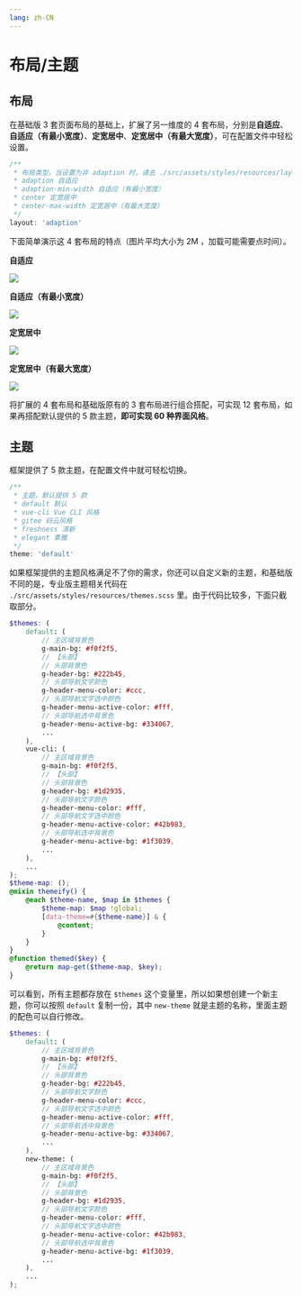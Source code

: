```yaml
---
lang: zh-CN
---
```


# 布局/主题

## 布局

在基础版 3 套页面布局的基础上，扩展了另一维度的 4 套布局，分别是**自适应**、**自适应（有最小宽度）**、**定宽居中**、**定宽居中（有最大宽度）**，可在配置文件中轻松设置。

```js
/**
 * 布局类型，当设置为非 adaption 时，请去 ./src/assets/styles/resources/layout.scss 里设置 $g-app-width
 * adaption 自适应
 * adaption-min-width 自适应（有最小宽度）
 * center 定宽居中
 * center-max-width 定宽居中（有最大宽度）
 */
layout: 'adaption'
```

下面简单演示这 4 套布局的特点（图片平均大小为 2M ，加载可能需要点时间）。

**自适应**

![](/layout_1.gif)

**自适应（有最小宽度）**

![](/layout_2.gif)

**定宽居中**

![](/layout_3.gif)

**定宽居中（有最大宽度）**

![](/layout_4.gif)

将扩展的 4 套布局和基础版原有的 3 套布局进行组合搭配，可实现 12 套布局，如果再搭配默认提供的 5 款主题，**即可实现 60 种界面风格**。

## 主题

框架提供了 5 款主题，在配置文件中就可轻松切换。

```js
/**
 * 主题，默认提供 5 款
 * default 默认
 * vue-cli Vue CLI 风格
 * gitee 码云风格
 * freshness 清新
 * elegant 素雅
 */
theme: 'default'
```

如果框架提供的主题风格满足不了你的需求，你还可以自定义新的主题，和基础版不同的是，专业版主题相关代码在 `./src/assets/styles/resources/themes.scss` 里。由于代码比较多，下面只截取部分。

```scss
$themes: (
    default: (
        // 主区域背景色
        g-main-bg: #f0f2f5,
        // 【头部】
        // 头部背景色
        g-header-bg: #222b45,
        // 头部导航文字颜色
        g-header-menu-color: #ccc,
        // 头部导航文字选中颜色
        g-header-menu-active-color: #fff,
        // 头部导航选中背景色
        g-header-menu-active-bg: #334067,
        ...
    ),
    vue-cli: (
        // 主区域背景色
        g-main-bg: #f0f2f5,
        // 【头部】
        // 头部背景色
        g-header-bg: #1d2935,
        // 头部导航文字颜色
        g-header-menu-color: #fff,
        // 头部导航文字选中颜色
        g-header-menu-active-color: #42b983,
        // 头部导航选中背景色
        g-header-menu-active-bg: #1f3039,
        ...
    ),
    ...
);
$theme-map: ();
@mixin themeify() {
    @each $theme-name, $map in $themes {
        $theme-map: $map !global;
        [data-theme=#{$theme-name}] & {
            @content;
        }
    }
}
@function themed($key) {
    @return map-get($theme-map, $key);
}
```

可以看到，所有主题都存放在 `$themes` 这个变量里，所以如果想创建一个新主题，你可以按照 `default` 复制一份，其中 `new-theme` 就是主题的名称，里面主题的配色可以自行修改。

```scss {16-29}
$themes: (
    default: (
        // 主区域背景色
        g-main-bg: #f0f2f5,
        // 【头部】
        // 头部背景色
        g-header-bg: #222b45,
        // 头部导航文字颜色
        g-header-menu-color: #ccc,
        // 头部导航文字选中颜色
        g-header-menu-active-color: #fff,
        // 头部导航选中背景色
        g-header-menu-active-bg: #334067,
        ...
    ),
    new-theme: (
        // 主区域背景色
        g-main-bg: #f0f2f5,
        // 【头部】
        // 头部背景色
        g-header-bg: #1d2935,
        // 头部导航文字颜色
        g-header-menu-color: #fff,
        // 头部导航文字选中颜色
        g-header-menu-active-color: #42b983,
        // 头部导航选中背景色
        g-header-menu-active-bg: #1f3039,
        ...
    ),
    ...
);
```